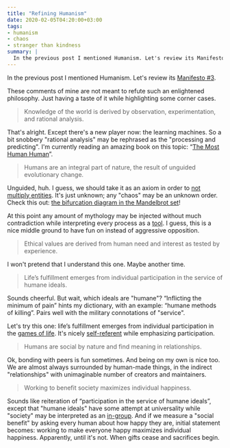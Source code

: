 ```yaml
---
title: "Refining Humanism"
date: 2020-02-05T04:20:00+03:00
tags:
- humanism
- chaos
- stranger than kindness
summary: |
  In the previous post I mentioned Humanism. Let's review its Manifesto #3.
---
```


In the previous post I mentioned Humanism. Let's review its [Manifesto #3][].

These comments of mine are not meant to refute such an enlightened philosophy. Just having a taste of it while highlighting some corner cases.

> Knowledge of the world is derived by observation, experimentation, and rational analysis.

That's alright. Except there's a new player now: the learning machines. So a bit snobbery "rational analysis" may be rephrased as the "processing and predicting". I'm currently reading an amazing book on this topic: “[The Most Human Human][]”.

> Humans are an integral part of nature, the result of unguided evolutionary change.

Unguided, huh. I guess, we should take it as an axiom in order to [not multiply entities][]. It's just unknown; any "chaos" may be an unknown order. Check this out: [the bifurcation diagram in the Mandelbrot set][]!

At this point any amount of mythology may be injected without much contradiction while interpreting every process as a [tool][]. I guess, this is a nice middle ground to have fun on instead of aggressive opposition.

> Ethical values are derived from human need and interest as tested by experience.

I won't pretend that I understand this one. Maybe another time.

> Life’s fulfillment emerges from individual participation in the service of humane ideals.

Sounds cheerful. But wait, which ideals are "humane"? “Inflicting the minimum of pain” hints my dictionary, with an example: “humane methods of killing”. Pairs well with the military connotations of "service".

Let's try this one: life’s fulfillment emerges from individual participation in the [games of life][]. It's nicely [self-referent][] while emphasizing participation.

> Humans are social by nature and find meaning in relationships.

Ok, bonding with peers is fun sometimes. And being on my own is nice too. We are almost always surrounded by human-made things, in the indirect "relationships" with unimaginable number of creators and maintainers.

> Working to benefit society maximizes individual happiness.

Sounds like reiteration of “participation in the service of humane ideals”, except that "humane ideals" have some attempt at universality while "society" may be interpreted as an [in-group][]. And if we measure a "social benefit" by asking every human about how happy they are, initial statement becomes: working to make everyone happy maximizes individual happiness. Apparently, until it's not. When gifts cease and sacrifices begin.

[Manifesto #3]: https://en.wikipedia.org/wiki/Humanist_Manifesto#Humanist_Manifesto_III
[The Most Human Human]: https://brianchristian.org/the-most-human-human/
[not multiply entities]: https://en.wikipedia.org/wiki/Occam%27s_razor
[the bifurcation diagram in the Mandelbrot set]: https://youtu.be/ovJcsL7vyrk?t=503
[tool]: https://upload.wikimedia.org/wikipedia/en/d/d1/Tool-logo-early.jpg
[games of life]: https://i.redd.it/2iog4k6axs921.png
[self-referent]: https://en.wikipedia.org/wiki/Self-reference#In_biology
[in-group]: https://en.wikipedia.org/wiki/Ingroup